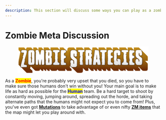 ```yaml
---
description: This section will discuss some ways you can play as a zombie.
---
```


# Zombie Meta Discussion

<figure><img src="../../.gitbook/assets/Zombie Strategies.png" alt=""><figcaption></figcaption></figure>

As a <mark style="color:red;">**Zombie**</mark>, you're probably very upset that you died, so you have to make sure those humans don't win without you! Your main goal is to make life as hard as possible for the <mark style="color:blue;">**Human**</mark> team. Be a hard target to shoot by constantly moving, jumping around, spreading out the horde, and taking alternate paths that the humans might not expect you to come from! Plus, you've even got [**Mutations**](../../general-overview/how-to-play-as-zombies/zombie-mutations-overview.md) to take advantage of or even nifty [**ZM items**](../../elements-of-zombie-escape/items/common-items.md) that the map might let you play around with.
